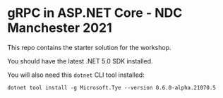 # gRPC in ASP.NET Core - NDC Manchester 2021

This repo contains the starter solution for the workshop.

You should have the latest .NET 5.0 SDK installed.

You will also need this `dotnet` CLI tool installed:

```
dotnet tool install -g Microsoft.Tye --version 0.6.0-alpha.21070.5
```
